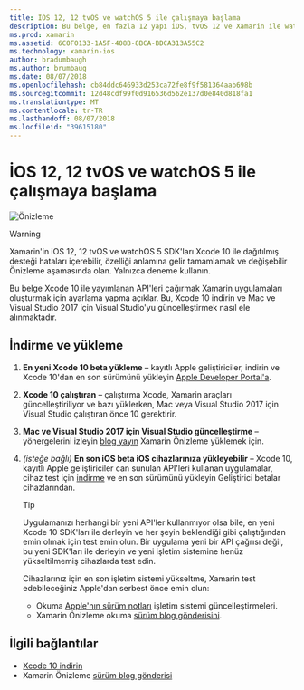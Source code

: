 ```yaml
---
title: İOS 12, 12 tvOS ve watchOS 5 ile çalışmaya başlama
description: Bu belge, en fazla 12 yapı iOS, tvOS 12 ve Xamarin ile watchOS 5 uygulamaları Kurulum açıklar. Bu, Xcode 10 indirin ve Mac ve Visual Studio 2017 için Visual Studio'yu güncelleştirmek nasıl ele alınmaktadır.
ms.prod: xamarin
ms.assetid: 6C0F0133-1A5F-408B-8BCA-BDCA313A55C2
ms.technology: xamarin-ios
author: bradumbaugh
ms.author: brumbaug
ms.date: 08/07/2018
ms.openlocfilehash: cb84ddc646933d253ca72fe8f9f581364aab698b
ms.sourcegitcommit: 12d48cdf99f0d916536d562e137d0e840d818fa1
ms.translationtype: MT
ms.contentlocale: tr-TR
ms.lasthandoff: 08/07/2018
ms.locfileid: "39615180"
---
```

# <a name="getting-started-with-ios-12-tvos-12-and-watchos-5"></a>İOS 12, 12 tvOS ve watchOS 5 ile çalışmaya başlama

![Önizleme](~/media/shared/preview.png)

> [!WARNING]
> Xamarin'in iOS 12, 12 tvOS ve watchOS 5 SDK'ları Xcode 10 ile dağıtılmış desteği hataları içerebilir, özelliği anlamına gelir tamamlamak ve değişebilir Önizleme aşamasında olan. Yalnızca deneme kullanın.

Bu belge Xcode 10 ile yayımlanan API'leri çağırmak Xamarin uygulamaları oluşturmak için ayarlama yapma açıklar. Bu, Xcode 10 indirin ve Mac ve Visual Studio 2017 için Visual Studio'yu güncelleştirmek nasıl ele alınmaktadır.

## <a name="download-and-install"></a>İndirme ve yükleme

1. **En yeni Xcode 10 beta yükleme** – kayıtlı Apple geliştiriciler, indirin ve Xcode 10'dan en son sürümünü yükleyin [Apple Developer Portal'a](https://developer.apple.com/download/).

2. **Xcode 10 çalıştıran** – çalıştırma Xcode, Xamarin araçları güncelleştiriliyor ve bazı yüklerken, Mac veya Visual Studio 2017 için Visual Studio çalıştıran önce 10 gerektirir.

3. **Mac ve Visual Studio 2017 için Visual Studio güncelleştirme** – yönergelerini izleyin [blog yayın](https://releases.xamarin.com/preview-release-xcode-10-beta-5/) Xamarin Önizleme yüklemek için.

4. _(isteğe bağlı)_  **En son iOS beta iOS cihazlarınıza yükleyebilir** – Xcode 10, kayıtlı Apple geliştiriciler can sunulan API'leri kullanan uygulamalar, cihaz test için [indirme](https://developer.apple.com/download) ve en son sürümünü yükleyin Geliştirici betalar cihazlarından.

   > [!TIP]
   > Uygulamanızı herhangi bir yeni API'ler kullanmıyor olsa bile, en yeni Xcode 10 SDK'ları ile derleyin ve her şeyin beklendiği gibi çalıştığından emin olmak için test emin olun. Bir uygulama yeni bir API çağrısı değil, bu yeni SDK'ları ile derleyin ve yeni işletim sistemine henüz yükseltilmemiş cihazlarda test edin.
   >
   > Cihazlarınız için en son işletim sistemi yükseltme, Xamarin test edebileceğiniz Apple'dan serbest önce emin olun:
   >
   > - Okuma [Apple'nın sürüm notları](https://developer.apple.com/download/) işletim sistemi güncelleştirmeleri.
   > - Xamarin Önizleme okuma [sürüm blog gönderisini](https://releases.xamarin.com/preview-release-xcode-10-beta-5/).

## <a name="related-links"></a>İlgili bağlantılar

- [Xcode 10 indirin](https://developer.apple.com/download/)
- Xamarin Önizleme [sürüm blog gönderisi](https://releases.xamarin.com/preview-release-xcode-10-beta-5/)
